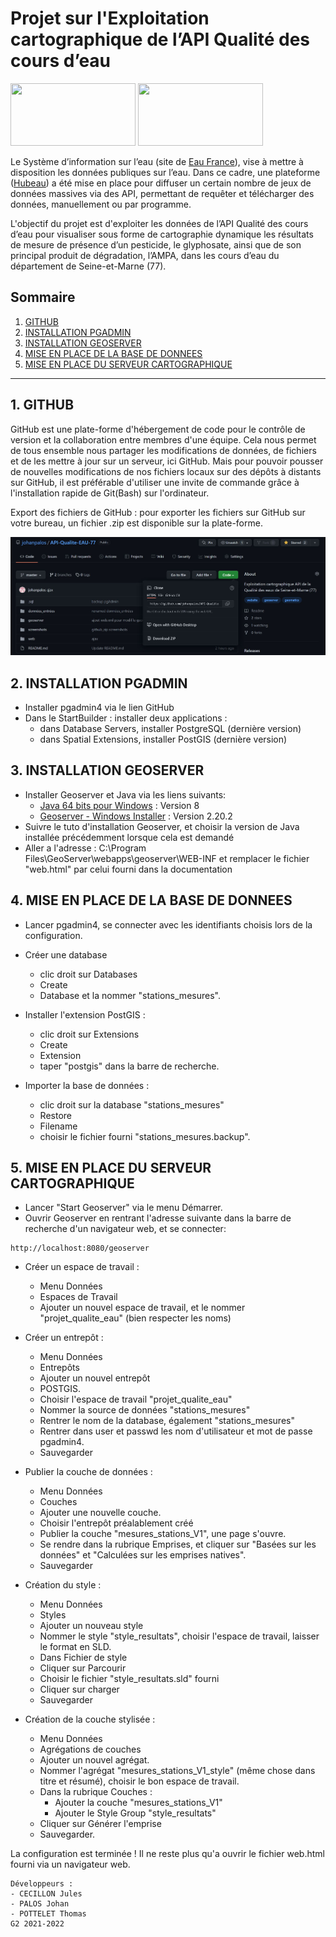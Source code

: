 # Projet sur l'Exploitation cartographique de l’API Qualité des cours d’eau
<img src="https://static.data.gouv.fr/avatars/c7/8f3e7b4d5740b890684d16aa381697.png" width="200" height="100" /> <img src="https://hubeau.eaufrance.fr/sites/default/files/api/demo/piezo/images/logohubeau.svg" width="200" height="100" />

Le Système d’information sur l’eau (site de [Eau France](https://www.eaufrance.fr/)), vise à mettre à disposition les données publiques sur l’eau. 
Dans ce cadre, une plateforme ([Hubeau](https://hubeau.eaufrance.fr/page/api-qualite-cours-deau)) a été mise en place pour diffuser un certain nombre de jeux de données massives 
via des API, permettant de requêter et télécharger des données, manuellement ou par programme.

L'objectif du projet est d'exploiter les données de l’API Qualité des cours d’eau pour 
visualiser sous forme de cartographie dynamique les résultats de mesure de présence d’un pesticide, le glyphosate, 
ainsi que de son principal produit de dégradation, l’AMPA, dans les cours d’eau du département de Seine-et-Marne (77).

## Sommaire
1. [GITHUB](#github)
2. [INSTALLATION PGADMIN](#installation-pgadmin)
3. [INSTALLATION GEOSERVER](#installation-geoserver)
4. [MISE EN PLACE DE LA BASE DE DONNEES](#mise-en-place-des-donnees)
5. [MISE EN PLACE DU SERVEUR CARTOGRAPHIQUE](#mise-en-place-du-serveur-cartographique)

***

## 1. GITHUB
GitHub est une plate-forme d'hébergement de code pour le contrôle de version et la collaboration entre membres d'une équipe.
Cela nous permet de tous ensemble nous partager les modifications de données, de fichiers et de les mettre à jour sur un serveur, ici GitHub.
Mais pour pouvoir pousser de nouvelles modifications de nos fichiers locaux sur des dépôts à distants sur GitHub, il est préférable d'utiliser une invite de commande
grâce à l'installation rapide de Git(Bash) sur l'ordinateur.

Export des fichiers de GitHub : pour exporter les fichiers sur GitHub sur votre bureau, un fichier .zip est disponible sur la plate-forme.

![Alt text](/screenshots/github_zip.jpg?raw=true "Optional Title") 


## 2. INSTALLATION PGADMIN
- Installer pgadmin4 via le lien GitHub
- Dans le StartBuilder : installer deux applications :
	- dans Database Servers, installer PostgreSQL (dernière version)
	- dans Spatial Extensions, installer PostGIS (dernière version)

## 3. INSTALLATION GEOSERVER
- Installer Geoserver et Java via les liens suivants:
   * [Java 64 bits pour Windows](https://www.java.com/fr/download/) : Version 8
   * [Geoserver - Windows Installer](http://geoserver.org/release/stable/) : Version 2.20.2
- Suivre le tuto d'installation Geoserver, et choisir la version de Java installée précédemment lorsque cela est demandé
- Aller a l'adresse : C:\Program Files\GeoServer\webapps\geoserver\WEB-INF et remplacer le fichier "web.html" par celui fourni dans la documentation

## 4. MISE EN PLACE DE LA BASE DE DONNEES
- Lancer pgadmin4, se connecter avec les identifiants choisis lors de la configuration.
- Créer une database 
	- clic droit sur Databases 
	- Create 
	- Database et la  nommer "stations_mesures".
	
- Installer l'extension PostGIS : 
	- clic droit sur Extensions 
	- Create 
	- Extension 
	- taper "postgis" dans la barre de recherche.
	
- Importer la base de données : 
	- clic droit sur la database "stations_mesures" 
	- Restore 
	- Filename 
	- choisir le fichier fourni "stations_mesures.backup".

## 5. MISE EN PLACE DU SERVEUR CARTOGRAPHIQUE
- Lancer "Start Geoserver" via le menu Démarrer.
- Ouvrir Geoserver en rentrant l'adresse suivante dans la barre de recherche d'un navigateur web, et se connecter:
```
http://localhost:8080/geoserver
```

- Créer un espace de travail : 
	- Menu Données 
	- Espaces de Travail 
	- Ajouter un nouvel espace de travail, et le nommer "projet_qualite_eau" (bien respecter les noms)
	
- Créer un entrepôt : 
	- Menu Données 
	- Entrepôts 
	- Ajouter un nouvel entrepôt 
	- POSTGIS.
	- Choisir l'espace de travail "projet_qualite_eau"
	- Nommer la source de données "stations_mesures"
	- Rentrer le nom de la database, également "stations_mesures"
	- Rentrer dans user et passwd les nom d'utilisateur et mot de passe pgadmin4.
	- Sauvegarder
	
- Publier la couche de données : 
	- Menu Données 
	- Couches 
	- Ajouter une nouvelle couche.
	- Choisir l'entrepôt préalablement créé
	- Publier la couche "mesures_stations_V1", une page s'ouvre.
	- Se rendre dans la rubrique Emprises, et cliquer sur "Basées sur les données" et "Calculées sur les emprises natives".
	- Sauvegarder
	
- Création du style : 
	- Menu Données 
	- Styles 
	- Ajouter un nouveau style
	- Nommer le style "style_resultats", choisir l'espace de travail, laisser le format en SLD.
	- Dans Fichier de style 
	- Cliquer sur Parcourir 
	- Choisir le fichier "style_resultats.sld" fourni 
	- Cliquer sur charger
	- Sauvegarder
	
- Création de la couche stylisée :
	- Menu Données 
	- Agrégations de couches 
	- Ajouter un nouvel agrégat.
	- Nommer l'agrégat "mesures_stations_V1_style" (même chose dans titre et résumé), choisir le bon espace de travail.
	- Dans la rubrique Couches : 
		- Ajouter la couche "mesures_stations_V1"
		- Ajouter le Style Group "style_resultats"
	- Cliquer sur Générer l'emprise
	- Sauvegarder.

La configuration est terminée ! Il ne reste plus qu'a ouvrir le fichier web.html fourni
via un navigateur web.

```
Développeurs :
- CECILLON Jules
- PALOS Johan
- POTTELET Thomas
G2 2021-2022
```
